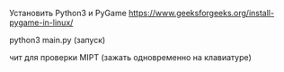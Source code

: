 Установить Python3 и PyGame https://www.geeksforgeeks.org/install-pygame-in-linux/

python3 main.py (запуск)

чит для проверки MIPT (зажать одновременно на клавиатуре)
